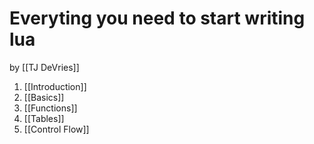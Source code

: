 # Everyting you need to start writing lua

by [[TJ DeVries]]

1. [[Introduction]]
2. [[Basics]]
3. [[Functions]]
4. [[Tables]]
5. [[Control Flow]]
